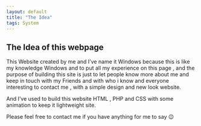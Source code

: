 ```yaml
---
layout: default
title: "The Idea"
tags: System
---
```


## The Idea of this webpage

This Website created by me and I’ve name it Windows because this is like my knowledge Windows and to put all my experience on this page , and the purpose of building this site is just to let people know more about me and keep in touch with my Friends and with who i know and everyone interesting to contact me , with a simple design and new look website.

And I’ve used to build this website HTML , PHP and CSS with some animation to keep it lightweight site.

Please feel free to contact me if you have anything for me to say 😉
